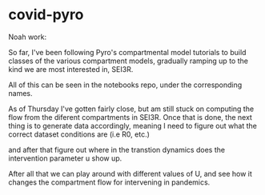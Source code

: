 # covid-pyro


Noah work:

So far, I've been following Pyro's compartmental model tutorials to build classes of the various compartment models, gradually ramping up to the kind we are most interested in, SEI3R. 

All of this can be seen in the notebooks repo, under the corresponding names. 

As of Thursday I've gotten fairly close, but am still stuck on computing the flow from the diferent compartments in SEI3R. Once that is done, the next thing is to generate data accordingly, meaning I need to figure out what the correct dataset conditions are (i.e R0, etc.) 

and after that figure out where in the transtion dynamics does the intervention parameter u show up. 

After all that we can play around with different values of U, and see how it changes the compartment flow for intervening in pandemics. 
